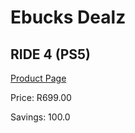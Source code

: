 
# Ebucks Dealz
## RIDE 4 (PS5)
[Product Page](https://www.ebucks.com/web/shop/productSelected.do?prodId=1131163584&catId=724351586)

Price: R699.00

Savings: 100.0


	